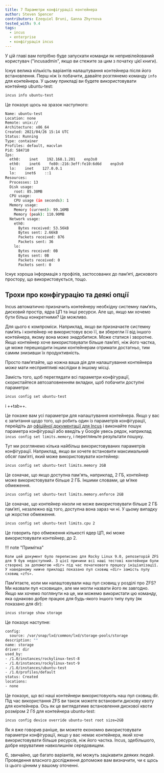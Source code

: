 ```yaml
---
title: 7 Параметри конфігурації контейнера
author: Steven Spencer
contributors: Ezequiel Bruni, Ganna Zhyrnova
tested_with: 9.4
tags:
  - incus
  - enterprise
  - конфігурація incus
---
```


У цій главі вам потрібно буде запускати команди як непривілейований користувач ("incusadmin", якщо ви стежите за цим з початку цієї книги).

Існує велика кількість варіантів налаштування контейнера після його встановлення. Перш ніж їх побачити, давайте розглянемо команду `info` для контейнера. У цьому прикладі ви будете використовувати контейнер ubuntu-test:

```bash
incus info ubuntu-test
```

Це показує щось на зразок наступного:

```bash
Name: ubuntu-test
Location: none
Remote: unix://
Architecture: x86_64
Created: 2021/04/26 15:14 UTC
Status: Running
Type: container
Profiles: default, macvlan
Pid: 584710
Ips:
  eth0:    inet    192.168.1.201    enp3s0
  eth0:    inet6    fe80::216:3eff:fe10:6d6d    enp3s0
  lo:    inet    127.0.0.1
  lo:    inet6    ::1
Resources:
  Processes: 13
  Disk usage:
    root: 85.30MB
  CPU usage:
    CPU usage (in seconds): 1
  Memory usage:
    Memory (current): 99.16MB
    Memory (peak): 110.90MB
  Network usage:
    eth0:
      Bytes received: 53.56kB
      Bytes sent: 2.66kB
      Packets received: 876
      Packets sent: 36
    lo:
      Bytes received: 0B
      Bytes sent: 0B
      Packets received: 0
      Packets sent: 0
```

Існує хороша інформація з профілів, застосованих до пам’яті, дискового простору, що використовується, тощо.

## Трохи про конфігурацію та деякі опції

Incus автоматично призначить контейнеру необхідну системну пам’ять, дисковий простір, ядра ЦП та інші ресурси. Але що, якщо ми хочемо бути більш конкретними? Це можливо.

Для цього є компроміси. Наприклад, якщо ви призначаєте системну пам’ять і контейнер не використовує всю її, ви зберегли її від іншого контейнера, якому вона може знадобитися. Може статися і зворотне. Якщо контейнер хоче використовувати більше пам’яті, ніж його частка, це може перешкодити іншим контейнерам отримати достатньо, тим самим знизивши їх продуктивність.

Просто пам’ятайте, що кожна ваша дія для налаштування контейнера _може_ мати несприятливі наслідки в іншому місці.

Замість того, щоб переглядати всі параметри конфігурації, скористайтеся автозаповненням вкладки, щоб побачити доступні параметри:

```bash
incus config set ubuntu-test
```

i ++tab++.

Це покаже вам усі параметри для налаштування контейнера. Якщо у вас є запитання щодо того, що робить один із параметрів конфігурації, перейдіть до [офіційної документації для Incus](https://linuxcontainers.org/incus/docs/main/config-options/) і виконайте пошук параметра конфігурації або введіть у Google увесь рядок, наприклад `incus config set limits.memory`, і перегляньте результати пошуку.

Тут ми розглянемо кілька найбільш використовуваних параметрів конфігурації. Наприклад, якщо ви хочете встановити максимальний обсяг пам’яті, який може використовувати контейнер:

```bash
incus config set ubuntu-test limits.memory 2GB
```

Це означає, що якщо доступна пам'ять, наприклад, 2 ГБ, контейнер може використовувати більше 2 ГБ. Іншими словами, це м’яке обмеження.

```bash
incus config set ubuntu-test limits.memory.enforce 2GB
```

Це означає, що контейнер ніколи не може використовувати більше 2 ГБ пам’яті, незалежно від того, доступна вона зараз чи ні. У цьому випадку це жорстке обмеження.

```bash
incus config set ubuntu-test limits.cpu 2
```

Це говорить про обмеження кількості ядер ЦП, які може використовувати контейнер, до 2.

!!! note "Примітка"

```
Коли цей документ було переписано для Rocky Linux 9.0, репозиторій ZFS для 9 був недоступний. З цієї причини всі наші тестові контейнери були створені за допомогою «dir» під час початкового процесу ініціалізації. У наведеному нижче прикладі показано пул сховищ «dir» замість пулу сховищ «zfs».
```

Пам’ятаєте, коли ми налаштовували наш пул сховищ у розділі про ZFS? Ми назвали пул «сховище», але ми могли назвати його як завгодно. Якщо ми хочемо поглянути на це, ми можемо використати цю команду, яка однаково добре працює для будь-якого іншого типу пулу (як показано для dir):

```bash
incus storage show storage
```

Це показує наступне:

```bash
config:
  source: /var/snap/lxd/common/lxd/storage-pools/storage
description: ""
name: storage
driver: dir
used_by:
- /1.0/instances/rockylinux-test-8
- /1.0/instances/rockylinux-test-9
- /1.0/instances/ubuntu-test
- /1.0/profiles/default
status: Created
locations:
- none
```

Це показує, що всі наші контейнери використовують наш пул сховищ dir. Під час використання ZFS ви також можете встановити дискову квоту для контейнера. Ось як це виглядатиме встановлення дискової квоти розміром 2 Гб для контейнера ubuntu-test:

```bash
incus config device override ubuntu-test root size=2GB
```

Як я вже говорив раніше, ви можете економно використовувати параметри конфігурації, якщо у вас немає контейнера, який хоче використовувати більше ресурсів, ніж його частка. Incus, здебільшого, добре керуватиме навколишнім середовищем.

Є, звичайно, ще багато варіантів, які можуть зацікавити деяких людей. Проведення власного дослідження допоможе вам визначити, чи є щось із цього цінним у вашому оточенні.
